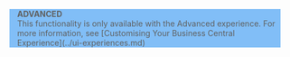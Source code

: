 <blockquote STYLE="background: #81BEF7;border-left:None"><b>ADVANCED</b><br />This functionality is only available with the Advanced experience. For more information, see [Customising Your Business Central Experience](../ui-experiences.md) </blockquote>
